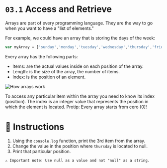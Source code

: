 # `03.1` Access and Retrieve

Arrays are part of every programming language. They are the way to go when you want to have a "list of elements."

For example, we could have an array that is storing the days of the week:
```js
var myArray = ['sunday','monday','tuesday','wednesday','thursday','friday','saturday'];
```
Every array has the following parts:
- Items: are the actual values inside on each position of the array.
- Length: is the size of the array, the number of items.
- Index: is the position of an element.

![How arrays work](https://github.com/4GeeksAcademy/javascript-arrays-exercises-tutorial/blob/5e6a9b1276ed2b7de1b9bb0240105983c170611c/.learn/assets/DbmSOHT.png?raw=true)

To access any particular item within the array you need to know its index (position). The index is an integer value that represents the position in which the element is located. Protip: Every array starts from cero (0)!

# 📝 Instructions

1. Using the `console.log` function, print the 3rd item from the array.
2. Change the value in the position where `thursday` is located to null.
3. Print that particular position.

```txt
⚠️ Important note: Use null as a value and not "null" as a string.
```